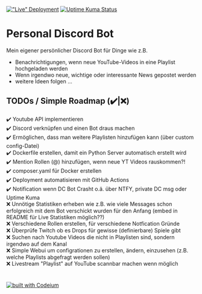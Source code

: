 [!["Live" Deployment][github-ci-workflow]](#) [![Uptime Kuma Status][uptime-kuma-status]](#)
 # Personal Discord Bot

Mein eigener persönlicher Discord Bot für Dinge wie z.B.
- Benachrichtigungen, wenn neue YouTube-Videos in eine Playlist hochgeladen werden
- Wenn irgendwo neue, wichtige oder interessante News gepostet werden
- weitere Ideen folgen ...

## TODOs / Simple Roadmap (✔️|❌)

✔️ Youtube API implementieren <br>
✔️ Discord verknüpfen und einen Bot draus machen <br>
✔️ Ermöglichen, dass man weitere Playlisten hinzufügen kann (über custom config-Datei) <br>
✔️ Dockerfile erstellen, damit ein Python Server automatisch erstellt wird <br>
✔️ Mention Rollen (@) hinzufügen, wenn neue YT Videos rauskommen?! <br>
✔️ composer.yaml für Docker erstellen <br>
✔️ Deployment automatisieren mit GitHub Actions <br>
✔️ Notification wenn DC Bot Crasht o.ä. über NTFY, private DC msg oder Uptime Kuma <br>
❌ Unnötige Statistiken erheben wie z.B. wie viele Messages schon erfolgreich mit dem Bot verschickt wurden für den Anfang (embed in README für Live Statistiken möglich??) <br>
❌ Verschiedene Rollen erstellen, für verschiedene Notfication Gründe <br>
❌ Überprüfe Twitch ob es Drops für gewisse (definierbare) Spiele gibt <br>
❌ Suchen nach Youtube Videos die nicht in Playlisten sind, sondern irgendwo auf dem Kanal <br>
❌ Simple Webui um configrationen zu erstellen, ändern, einzusehen (z.B. welche Playlists abgefragt werden sollen) <br>
❌ Livestream "Playlist" auf YouTube scannbar machen wenn möglich <br>

# 
[![built with Codeium][codium-badge]][codium-url]

[github-ci-workflow]: https://github.com/Piket95/personal-discord-bot/actions/workflows/cd.yml/badge.svg
[codium-badge]: https://codeium.com/badges/main
[codium-url]: https://codeium.com
[uptime-kuma-status]: https://kuma.dennisadam.de/api/badge/4/status?upLabel=Running/Online&downLabel=Offline
